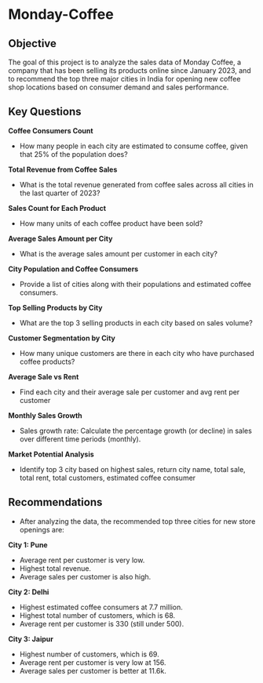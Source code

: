 # Monday-Coffee

## Objective
The goal of this project is to analyze the sales data of Monday Coffee, a company that has been selling its products online since January 2023, and to recommend the top three major cities in India for opening new coffee shop locations based on consumer demand and sales performance.

## Key Questions

**Coffee Consumers Count**
- How many people in each city are estimated to consume coffee, given that 25% of the population does?


**Total Revenue from Coffee Sales**
- What is the total revenue generated from coffee sales across all cities in the last quarter of 2023?

**Sales Count for Each Product**
- How many units of each coffee product have been sold?

**Average Sales Amount per City**
- What is the average sales amount per customer in each city?

**City Population and Coffee Consumers**
- Provide a list of cities along with their populations and estimated coffee consumers.

**Top Selling Products by City**
- What are the top 3 selling products in each city based on sales volume?

**Customer Segmentation by City**
- How many unique customers are there in each city who have purchased coffee products?

**Average Sale vs Rent**
- Find each city and their average sale per customer and avg rent per customer

**Monthly Sales Growth**
- Sales growth rate: Calculate the percentage growth (or decline) in sales over different time periods (monthly).

**Market Potential Analysis**
- Identify top 3 city based on highest sales, return city name, total sale, total rent, total customers, estimated coffee consumer

## Recommendations
- After analyzing the data, the recommended top three cities for new store openings are:

**City 1: Pune**

- Average rent per customer is very low.
- Highest total revenue.
- Average sales per customer is also high.

**City 2: Delhi**
- Highest estimated coffee consumers at 7.7 million.
- Highest total number of customers, which is 68.
- Average rent per customer is 330 (still under 500).

**City 3: Jaipur**
- Highest number of customers, which is 69.
- Average rent per customer is very low at 156.
- Average sales per customer is better at 11.6k.

